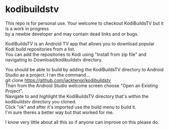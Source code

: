 # kodibuildstv
This repo is for personal use. Your welcome to checkout KodiBuildsTV but it is a work in progress                                        
by a newbie developer and may contain dead links and or bugs.                                     

KodiBuildsTV is an Android TV app that allows you to download popular Kodi build repositories from a list.                                          
You can add the repositories to Kodi using "Install from zip file" and navigating to Download/kodibuildstv directory.                              

You should be able to build by adding the KodiBuildsTV directory to Android Studio as a project. I ran the command...                          
git clone https://github.com/jacktenor/kodibuildstv                                                    
Then from the Android Studio welcome screen choose "Open an Existing Project".                              
Navigate to and highlight the KodiBuildsTV directory that's within the kodibuildstv directory you cloned.                            
Click "ok" and after it's imported use the build menu to build it.                                           
I'm sure theres a better way but that worked for me.

I know very little about all this so if anyone can improve on this please do.
